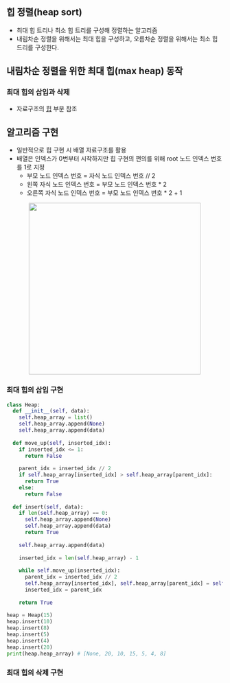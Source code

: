## 힙 정렬(heap sort)
+ 최대 힙 트리나 최소 힙 트리를 구성해 정렬하는 알고리즘
+ 내림차순 정렬을 위해서는 최대 힙을 구성하고, 오름차순 정렬을 위해서는 최소 힙 드리를 구성한다.

## 내림차순 정렬을 위한 최대 힙(max heap) 동작

### 최대 힙의 삽입과 삭제
+ 자료구조의 [힙](https://github.com/YuYejin/tech-interview/blob/main/%ED%9E%99.md) 부분 참조

## 알고리즘 구현
+ 일반적으로 힙 구현 시 배열 자료구조를 활용
+ 배열은 인덱스가 0번부터 시작하지만 힙 구현의 편의를 위해 root 노드 인덱스 번호를 1로 지정
  + 부모 노드 인덱스 번호 = 자식 노드 인덱스 번호 // 2
  + 왼쪽 자식 노드 인덱스 번호 = 부모 노드 인덱스 번호 * 2
  + 오른쪽 자식 노드 인덱스 번호 = 부모 노드 인덱스 번호 * 2 + 1
<p align="center"><img src="https://user-images.githubusercontent.com/98029695/188831635-9459dc79-5f32-4acc-b406-ccb8bae8ff4f.png" width="400px"></p>

### 최대 힙의 삽입 구현
```python
class Heap:
  def __init__(self, data):
    self.heap_array = list()
    self.heap_array.append(None)
    self.heap_array.append(data)
  
  def move_up(self, inserted_idx):
    if inserted_idx <= 1:
      return False
      
    parent_idx = inserted_idx // 2
    if self.heap_array[inserted_idx] > self.heap_array[parent_idx]:
      return True
    else:
      return False
  
  def insert(self, data):
    if len(self.heap_array) == 0:
      self.heap_array.append(None)
      self.heap_array.append(data)
      return True
    
    self.heap_array.append(data)
    
    inserted_idx = len(self.heap_array) - 1
    
    while self.move_up(inserted_idx):
      parent_idx = inserted_idx // 2
      self.heap_array[inserted_idx], self.heap_array[parent_idx] = self.heap_array[parent_idx], self.heap_array[inserted_idx]
      inserted_idx = parent_idx
    
    return True
  
heap = Heap(15)
heap.insert(10)
heap.insert(8)
heap.insert(5)
heap.insert(4)
heap.insert(20)
print(heap.heap_array) # [None, 20, 10, 15, 5, 4, 8]
```

### 최대 힙의 삭제 구현
```python

```
